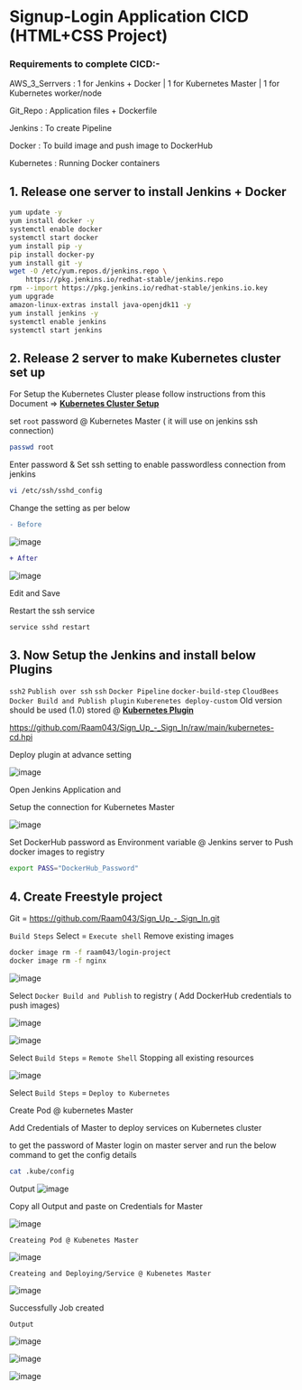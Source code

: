 # Signup-Login Application CICD (HTML+CSS Project)

### Requirements to complete CICD:- 

AWS_3_Serrvers : 1 for Jenkins + Docker | 1 for Kubernetes Master | 1 for Kubernetes worker/node

Git_Repo : Application files + Dockerfile

Jenkins : To create Pipeline

Docker : To build image and push image to DockerHub

Kubernetes : Running Docker containers

## 1. Release one server to install Jenkins + Docker

```sh
yum update -y
yum install docker -y
systemctl enable docker
systemctl start docker
yum install pip -y
pip install docker-py
yum install git -y
wget -O /etc/yum.repos.d/jenkins.repo \
    https://pkg.jenkins.io/redhat-stable/jenkins.repo
rpm --import https://pkg.jenkins.io/redhat-stable/jenkins.io.key
yum upgrade
amazon-linux-extras install java-openjdk11 -y
yum install jenkins -y
systemctl enable jenkins
systemctl start jenkins
```
## 2. Release 2 server to make Kubernetes cluster set up

For Setup the Kubernetes Cluster please follow instructions from this Document => **[Kubernetes Cluster Setup](https://github.com/Raam043/Projects/blob/main/Kubernetes_Project-1-Kubeadm.md)**

set `root` password @ Kubernetes Master ( it will use on jenkins ssh connection)
```sh
passwd root
```
Enter password & Set ssh setting to enable passwordless connection from jenkins
```sh
vi /etc/ssh/sshd_config
```
Change the setting as per below

```diff
- Before 
```
![image](https://user-images.githubusercontent.com/111989928/198711105-0672a166-bf18-4922-a0dd-074bf7f75f8d.png)
```diff
+ After
```
![image](https://user-images.githubusercontent.com/111989928/198711366-3b7384d3-e18c-42c4-b966-149aeaefbcd6.png)

Edit and Save 

Restart the ssh service
```sh
service sshd restart
```


## 3. Now Setup the Jenkins and install below Plugins

`ssh2`
`Publish over ssh`
`ssh`
`Docker Pipeline`
`docker-build-step`
`CloudBees Docker Build and Publish plugin`
`Kuberenetes deploy-custom` Old version should be used (1.0) stored @ **[Kubernetes Plugin](https://github.com/Raam043/Sign_Up_-_Sign_In/blob/main/kubernetes-cd.hpi)**

https://github.com/Raam043/Sign_Up_-_Sign_In/raw/main/kubernetes-cd.hpi

Deploy plugin at advance setting

![image](https://user-images.githubusercontent.com/111989928/200244582-63b42e64-93da-47d3-88d2-887f995d9687.png)


Open Jenkins Application and 

Setup the connection for Kubernetes Master


![image](https://user-images.githubusercontent.com/111989928/200245147-069f0a9c-514d-4943-b65f-b972e26bc569.png)




Set DockerHub password as Environment variable @ Jenkins server to Push docker images to registry 
```sh
export PASS="DockerHub_Password"
```


## 4. Create Freestyle project 

Git = https://github.com/Raam043/Sign_Up_-_Sign_In.git

`Build Steps` Select = `Execute shell` Remove existing images

```sh
docker image rm -f raam043/login-project
docker image rm -f nginx
```
![image](https://user-images.githubusercontent.com/111989928/200275474-13c09fb9-570c-4325-b1d1-12388845aa18.png)





Select `Docker Build and Publish` to registry ( Add DockerHub credentials to push images)

![image](https://user-images.githubusercontent.com/111989928/200275901-a0b4ccbd-dcca-4966-b388-cf1fe72e65da.png)

![image](https://user-images.githubusercontent.com/111989928/200275925-43da8ada-ddc2-474b-8af2-daf3c61c07b7.png)



Select `Build Steps` = `Remote Shell` Stopping all existing resources 


![image](https://user-images.githubusercontent.com/111989928/200278952-c5e8e9f6-0246-4dda-a964-749ee0d76dcf.png)




Select `Build Steps` = `Deploy to Kubernetes`


Create Pod @ kubernetes Master

Add Credentials of Master to deploy services on Kubernetes cluster

to get the password of Master login on master server and run the below command to get the config details
```sh
cat .kube/config
```
Output
![image](https://user-images.githubusercontent.com/111989928/200277577-403fd191-56bc-467a-88d2-0303ed058e20.png)


Copy all Output and paste on Credentials for Master

![image](https://user-images.githubusercontent.com/111989928/200278321-96c79bc1-9104-434e-90a9-e025f2e2c474.png)




`Createing Pod @ Kubenetes Master`

![image](https://user-images.githubusercontent.com/111989928/200278402-45efd72b-0fe3-4b95-b288-898a9bab95eb.png)



`Createing and Deploying/Service @ Kubenetes Master`

![image](https://user-images.githubusercontent.com/111989928/200278675-274d2066-6c1c-4f83-a3a3-f7e9559cd021.png)

Successfully Job created 




`Output`



![image](https://user-images.githubusercontent.com/111989928/200188753-d92aad4c-f660-47a3-89a9-7864702598ac.png)


![image](https://user-images.githubusercontent.com/111989928/200188737-177e2ba2-bd7e-40d4-b754-6b0c446a1e98.png)

![image](https://user-images.githubusercontent.com/111989928/200188772-487730b2-5961-47db-806a-fe8b4366f11e.png)






